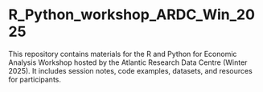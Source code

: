 # R_Python_workshop_ARDC_Win_2025
This repository contains materials for the R and Python for Economic Analysis Workshop hosted by the Atlantic Research Data Centre (Winter 2025). It includes session notes, code examples, datasets, and resources for participants.

